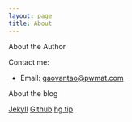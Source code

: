 ```yaml
---
layout: page
title: About
---
```


<p id="tip-info"> About the Author </p>


Contact me:

+ Email:     gaoyantao@pwmat.com

<p id="tip-info"> About the blog </p>

[Jekyll][j]  [Github][g]  [hg tip][h]

[g]: https://github.com/here1009
[h]: http://hgtip.com
[j]: http://jekyllrb.com
